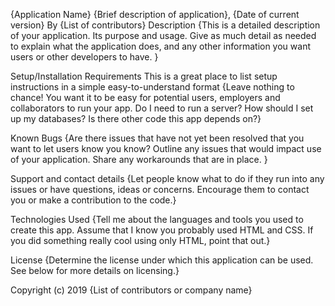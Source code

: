 {Application Name}
{Brief description of application}, {Date of current version}
By {List of contributors}
Description
{This is a detailed description of your application. Its purpose and usage. Give as much detail as needed to explain what the application does, and any other information you want users or other developers to have. }

Setup/Installation Requirements
This is a great place
to list setup instructions
in a simple
easy-to-understand
format
{Leave nothing to chance! You want it to be easy for potential users, employers and collaborators to run your app. Do I need to run a server? How should I set up my databases? Is there other code this app depends on?}

Known Bugs
{Are there issues that have not yet been resolved that you want to let users know you know? Outline any issues that would impact use of your application. Share any workarounds that are in place. }

Support and contact details
{Let people know what to do if they run into any issues or have questions, ideas or concerns. Encourage them to contact you or make a contribution to the code.}

Technologies Used
{Tell me about the languages and tools you used to create this app. Assume that I know you probably used HTML and CSS. If you did something really cool using only HTML, point that out.}

License
{Determine the license under which this application can be used. See below for more details on licensing.}

Copyright (c) 2019 {List of contributors or company name}
